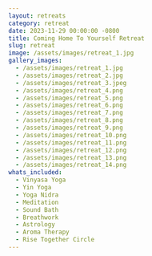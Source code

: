 ```yaml
---
layout: retreats
category: retreat
date: 2023-11-29 00:00:00 -0800
title: Coming Home To Yourself Retreat
slug: retreat
image: /assets/images/retreat_1.jpg
gallery_images:
  - /assets/images/retreat_1.jpg
  - /assets/images/retreat_2.jpg
  - /assets/images/retreat_3.jpeg
  - /assets/images/retreat_4.png
  - /assets/images/retreat_5.png
  - /assets/images/retreat_6.png
  - /assets/images/retreat_7.png
  - /assets/images/retreat_8.png
  - /assets/images/retreat_9.png
  - /assets/images/retreat_10.png
  - /assets/images/retreat_11.png
  - /assets/images/retreat_12.png
  - /assets/images/retreat_13.png
  - /assets/images/retreat_14.png
whats_included:
  - Vinyasa Yoga
  - Yin Yoga
  - Yoga Nidra
  - Meditation
  - Sound Bath
  - Breathwork
  - Astrology
  - Aroma Therapy
  - Rise Together Circle
---
```

